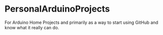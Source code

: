 # PersonalArduinoProjects
For Arduino Home Projects and primarily as a way to start using GitHub and know what it really can do. 
